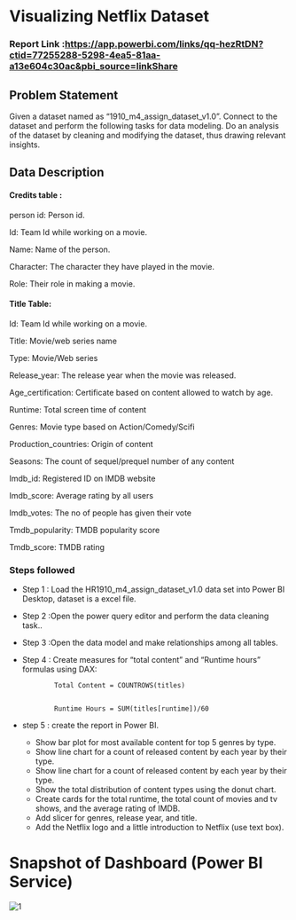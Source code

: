 #      Visualizing Netflix Dataset

### Report Link :https://app.powerbi.com/links/qq-hezRtDN?ctid=77255288-5298-4ea5-81aa-a13e604c30ac&pbi_source=linkShare

## Problem Statement

Given a dataset named as “1910_m4_assign_dataset_v1.0”. Connect to the dataset and perform the following tasks for data modeling. Do an analysis of the dataset by cleaning and modifying the dataset, thus drawing relevant insights.

## Data Description

#### Credits table :

person id: Person id.

Id: Team Id while working on a movie.

Name: Name of the person.

Character: The character they have played in the movie.

Role: Their role in making a movie.

#### Title Table:

Id: Team Id while working on a movie.

Title: Movie/web series name 

Type: Movie/Web series

Release_year: The release year when the movie was released.

Age_certification: Certificate based on content allowed to watch by age.

Runtime: Total screen time of content

Genres: Movie type based on Action/Comedy/Scifi 

Production_countries: Origin of content

Seasons: The count of sequel/prequel number of any content

Imdb_id: Registered ID on IMDB website 

Imdb_score: Average rating by all users

Imdb_votes: The no of people has given their vote

Tmdb_popularity: TMDB popularity score

Tmdb_score: TMDB rating 



### Steps followed 

- Step 1 : Load the HR1910_m4_assign_dataset_v1.0 data set into Power BI Desktop, dataset is a excel file.
- Step 2 :Open the power query editor and perform the data cleaning task..
- Step 3 :Open the data model and make relationships among all tables.
- Step 4 : Create measures for “total content” and “Runtime hours” formulas using DAX:

              Total Content = COUNTROWS(titles)


              Runtime Hours = SUM(titles[runtime])/60

- step 5 : create the report in Power BI.
     - Show bar plot for most available content for top 5 genres by type.  
     - Show line chart for a count of released content by each year by their type.
     - Show line chart for a count of released content by each year by their type.
     - Show the total distribution of content types using the donut chart.
     - Create cards for the total runtime, the total count of movies and tv shows, and the average rating of IMDB.
     - Add slicer for genres, release year, and title.
     - Add the Netflix logo and a little introduction to Netflix (use text box).

# Snapshot of Dashboard (Power BI Service)

![1](https://github.com/shroukhm/Sales-Analysis-Report/assets/134003439/e82edfa1-a6a0-4a2e-860f-16af2aac2633)


 
